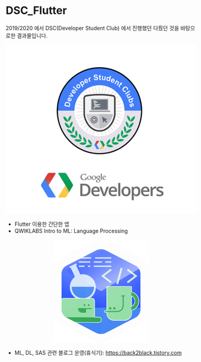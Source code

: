 # DSC_Flutter

2019/2020 에서 DSC(Developer Student Club) 에서 진행했던  다뤘던 것을 바탕으로한 결과물입니다.
<div align="center">
  <img src='img/dsc.png' />
</div>

- Flutter 이용한 간단한 앱 
-  QWIKLABS Intro to ML: Language Processing
<div align="center">
  <img src='img/qwik.png' width="50%" height="50%" >
</div>

- ML, DL, SAS 관련 블로그 운영(휴식기): https://back2black.tistory.com

